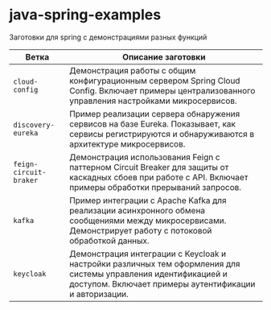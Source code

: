 # java-spring-examples

Заготовки для spring с демонстрациями разных функций

| Ветка                  | Описание заготовки |
|------------------------|--------------------------------------------------------------------------------------------------------------------------------------------------------------------------|
| `cloud-config`         | Демонстрация работы с общим конфигурационным сервером Spring Cloud Config. Включает примеры централизованного управления настройками микросервисов.                      |
| `discovery-eureka`     | Пример реализации сервера обнаружения сервисов на базе Eureka. Показывает, как сервисы регистрируются и обнаруживаются в архитектуре микросервисов.                      |
| `feign-circuit-braker` | Демонстрация использования Feign с паттерном Circuit Breaker для защиты от каскадных сбоев при работе с API. Включает примеры обработки прерываний запросов.             |
| `kafka`                | Пример интеграции с Apache Kafka для реализации асинхронного обмена сообщениями между микросервисами. Демонстрирует работу с потоковой обработкой данных.                |
| `keycloak`             | Демонстрация интеграции с Keycloak и настройки различных тем оформления для системы управления идентификацией и доступом. Включает примеры аутентификации и авторизации. |
